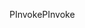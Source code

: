 <span data-ttu-id="2a675-101">PInvoke</span><span class="sxs-lookup"><span data-stu-id="2a675-101">PInvoke</span></span>